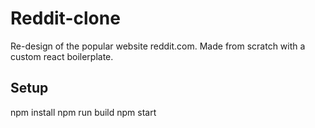 # Reddit-clone
Re-design of the popular website reddit.com.
Made from scratch with a custom react boilerplate.

## Setup
npm install
npm run build
npm start